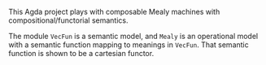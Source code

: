 This Agda project plays with composable Mealy machines with compositional/functorial semantics.

The module `VecFun` is a semantic model, and `Mealy` is an operational model with a semantic function mapping to meanings in `VecFun`. That semantic function is shown to be a cartesian functor.

